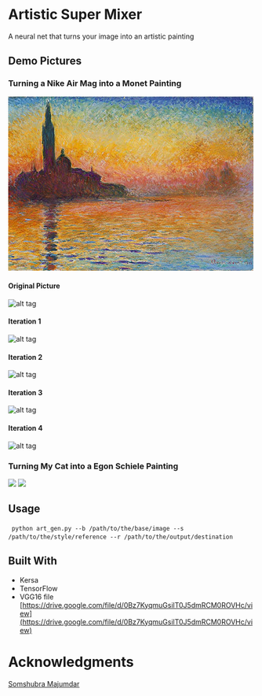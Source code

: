 # Artistic Super Mixer
A neural net that turns your image into an artistic painting


## Demo Pictures
### Turning a Nike Air Mag into a Monet Painting
![alt tag](https://github.com/jimmyadg/AI_artist/blob/master/img.jpg)
#### Original Picture
![alt tag](https://github.com/jimmyadg/Art_Gen/blob/master/demo_pictures/original.png)
#### Iteration 1
![alt tag](https://github.com/jimmyadg/Art_Gen/blob/master/demo_pictures/iteration_1.png)
#### Iteration 2
![alt tag](https://github.com/jimmyadg/Art_Gen/blob/master/demo_pictures/iteration_2.png)
#### Iteration 3
![alt tag](https://github.com/jimmyadg/Art_Gen/blob/master/demo_pictures/iteration_3.png)
#### Iteration 4
![alt tag](https://github.com/jimmyadg/Art_Gen/blob/master/demo_pictures/iteration_4.png)


### Turning My Cat into a Egon Schiele Painting
<img src="https://github.com/jimmyadg/Art_Gen/blob/master/demo_pictures/test2_ref.jpg" width = "366">
<img src="https://github.com/jimmyadg/Art_Gen/blob/master/demo_pictures/test2.gif" width = "366">

## Usage
<code> python art_gen.py --b /path/to/the/base/image --s /path/to/the/style/reference --r /path/to/the/output/destination </code>
## Built With
- Kersa
- TensorFlow
- VGG16 file [https://drive.google.com/file/d/0Bz7KyqmuGsilT0J5dmRCM0ROVHc/view](https://drive.google.com/file/d/0Bz7KyqmuGsilT0J5dmRCM0ROVHc/view)

# Acknowledgments

[Somshubra Majumdar](https://github.com/titu1994)
